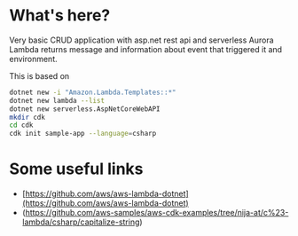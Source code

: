 # What's here?

Very basic CRUD application with asp.net rest api and serverless Aurora
Lambda returns message and information about event that triggered it and environment.

This is based on
```bash
dotnet new -i "Amazon.Lambda.Templates::*"
dotnet new lambda --list
dotnet new serverless.AspNetCoreWebAPI 
mkdir cdk
cd cdk
cdk init sample-app --language=csharp
```


# Some useful links

* [https://github.com/aws/aws-lambda-dotnet](https://github.com/aws/aws-lambda-dotnet)
* (https://github.com/aws-samples/aws-cdk-examples/tree/nija-at/c%23-lambda/csharp/capitalize-string)